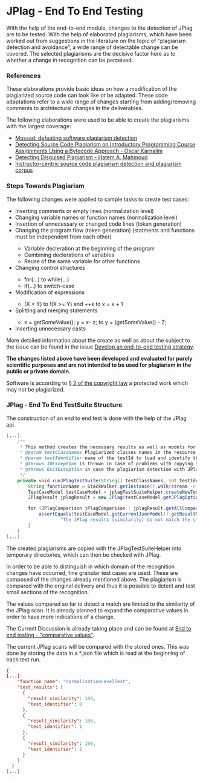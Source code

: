 # JPlag - End To End Testing
With the help of the end-to-end module, changes to the detection of JPlag are to be tested.
With the help of elaborated plagiarisms, which have been worked out from suggestions in the literature on the topic of "plagiarism detection and avoidance", a wide range of detectable change can be covered. The selected plagiarisms are the decisive factor here as to whether a change in recognition can be perceived. 

### References
These elaborations provide basic ideas on how a modification of the plagiarized source code can look like or be adapted.
These code adaptations refer to a wide range of changes starting from
adding/removing comments to architectural changes in the deliverables.

The following elaborations were used to be able to create the plagiarisms with the largest coverage:
- [Mossad: defeating software plagiarism detection](https://dl.acm.org/doi/abs/10.1145/3428206 "Mossad: defeating software plagiarism detection")
- [Detecting Source Code Plagiarism on Introductory Programming Course Assignments Using a Bytecode Approach - Oscar Karnalim](https://ieeexplore.ieee.org/abstract/document/7910274 "Detecting Source Code Plagiarism on Introductory Programming Course Assignments Using a Bytecode Approach - Oscar Karnalim")
- [Detecting Disguised Plagiarism - Hatem A. Mahmoud](https://arxiv.org/abs/1711.02149 "Detecting Disguised Plagiarism - Hatem A. Mahmoud")
- [Instructor-centric source code plagiarism detection and plagiarism corpus](https://dl.acm.org/doi/abs/10.1145/2325296.2325328 "Instructor-centric source code plagiarism detection and plagiarism corpus")

### Steps Towards Plagiarism
The following changes were applied to sample tasks to create test cases:
<ul type="1">
	<li>Inserting comments or empty lines (normalization level)</li>
	<li>Changing variable names or function names (normalization level)</li>
	<li>Insertion of unnecessary or changed code lines (token generation)</li>
	<li>Changing the program flow (token generation) (statments and functions must be independent from each other)</li>
		<ul>
			<li>Variable decleration at the beginning of the program</li>
			<li>Combining declerations of variables</li>
			<li>Reuse of the same variable for other functions</li>
		</ul>
	<li>Changing control structures</li>
		<ul>
			<li>for(...) to while(...)</li>
			<li>if(...) to switch-case</li>
		</ul>
	<li>Modification of expressions</li>
		<ul>
			<li>(X < Y) to !(X >= Y) and ++x to x = x + 1</li>
		</ul>
	<li>Splitting and merging statements</li>
		<ul>
			<li>x = getSomeValue(); y = x- z; to y = (getSomeValue() - Z;</li>
		</ul>
	<li>Inserting unnecessary casts</li>
</ul>

More detailed information about the create as well as about the subject to the issue can be found in the issue [Develop an end-to-end testing strategy](https://github.com/jplag/JPlag/issues/193 "Develop an end-to-end testing strategy").

**The changes listed above have been developed and evaluated for purely scientific purposes and are not intended to be used for plagiarism in the public or private domain.**

Software is according to [§ 2 of the copyright law](https://www.gesetze-im-internet.de/urhg/__2.html "§ 2 of the copyright law") a protected work which may not be plagiarized. 

### JPlag - End To End TestSuite Structure
The construction of an end to end test is done with the help of the JPlag api. 

``` java 
[...]
    /**
     * This method creates the necessary results as well as models for a test run and summarizes them for a comparison.
     * @param testClassNames Plagiarized classes names in the resource directorie which are needed for the test
     * @param testIdentifier name of the testId to load and identify the stored results
     * @throws IOException is thrown in case of problems with copying the plagiarism classes
     * @throws ExitException in case the plagiarism detection with JPlag is preemptively terminated would be of the test.
     */
    private void runJPlagTestSuite(String[] testClassNames, int testIdentifier) throws IOException, ExitException {
        String functionName = StackWalker.getInstance().walk(stream -> stream.skip(1).findFirst().get()).getMethodName();
        TestCaseModel testCaseModel = jplagTestSuiteHelper.createNewTestCase(testClassNames, functionName);
        JPlagResult jplagResult = new JPlag(testCaseModel.getJPlagOptionsFromCurrentModel()).run();

        for (JPlagComparison jPlagComparison : jplagResult.getAllComparisons()) {
            assertEquals(testCaseModel.getCurrentJsonModel().getResultModelById(testIdentifier).getResultSimilarity(), jPlagComparison.similarity(),
                    "The JPlag results [similarity] do not match the stored values!");
        }
    }
[...]
```
The created plagiarisms are copied with the JPlagTestSuiteHelper into temporary directories, which can then be checked with JPlag. 

In order to be able to distinguish in which domain of the recognition changes have occurred, fine granular test cases are used. These are composed of the changes already mentioned above. The plagiarism is compared with the original delivery and thus it is possible to detect and test small sections of the recognition. 

The values compared so far to detect a match are limited to the similarity of the JPlag scan. It is already planned to expand the comparative values in order to have more indications of a change. 

The Current Discussion is already taking place and can be found at [End to end testing - "comparative values"](https://github.com/jplag/JPlag/issues/548 "End to end testing - \"comparative values\""). 

The current JPlag scans will be compared with the stored ones.
This was done by storing the data in a *.json file which is read at the beginning of each test run. 

``` json  
{
[...]
    "function_name": "normalizationLevelTest",
    "test_results": [
      {
        "result_similarity": 100,
        "test_identifier": 0
      },
      {
        "result_similarity": 100,
        "test_identifier": 1
      },
      {
        "result_similarity": 100,
        "test_identifier": 2
      }
    ]
  }
[...]
```
